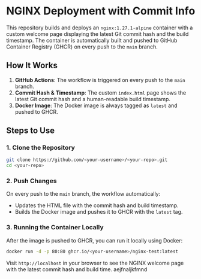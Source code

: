 # NGINX Deployment with Commit Info

This repository builds and deploys an `nginx:1.27.1-alpine` container with a custom welcome page displaying the latest Git commit hash and the build timestamp. The container is automatically built and pushed to GitHub Container Registry (GHCR) on every push to the `main` branch.

## How It Works

1. **GitHub Actions**: The workflow is triggered on every push to the `main` branch.
2. **Commit Hash & Timestamp**: The custom `index.html` page shows the latest Git commit hash and a human-readable build timestamp.
3. **Docker Image**: The Docker image is always tagged as `latest` and pushed to GHCR.

## Steps to Use

### 1. Clone the Repository
```bash
git clone https://github.com/<your-username>/<your-repo>.git
cd <your-repo>
```

### 2. Push Changes
On every push to the `main` branch, the workflow automatically:
- Updates the HTML file with the commit hash and build timestamp.
- Builds the Docker image and pushes it to GHCR with the `latest` tag.

### 3. Running the Container Locally
After the image is pushed to GHCR, you can run it locally using Docker:

```bash
docker run -d -p 80:80 ghcr.io/<your-username>/nginx-test:latest
```

Visit `http://localhost` in your browser to see the NGINX welcome page with the latest commit hash and build time.
aejfnaljkfmnd